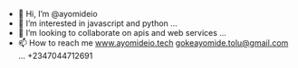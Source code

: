 - 👋 Hi, I’m @ayomideio
- 👀 I’m interested in javascript and python ...
- 💞️ I’m looking to collaborate on apis and web services ...
- 📫 How to reach me www.ayomideio.tech gokeayomide.tolu@gmail.com ... +2347044712691

<!---
ayomideio/ayomideio is a ✨ special ✨ repository because its `README.md` (this file) appears on your GitHub profile.
You can click the Preview link to take a look at your changes.
--->
